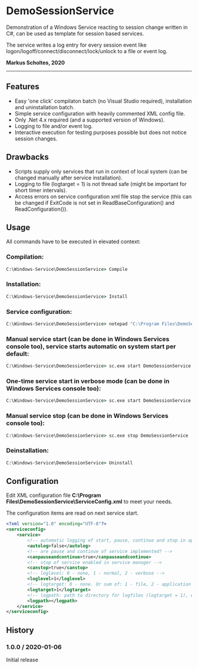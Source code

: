 # DemoSessionService
Demonstration of a Windows Service reacting to session change written in C#, can be used as template for session based services.

The service writes a log entry for every session event like logon/logoff/connect/disconnect/lock/unlock to a file or event log.


**Markus Scholtes, 2020**

***

## Features
* Easy 'one click' compilaton batch (no Visual Studio required), installation and uninstallation batch.
* Simple service configuration with heavily commented XML config file.
* Only .Net 4.x required (and a supported version of Windows).
* Logging to file and/or event log.
* Interactive execution for testing purposes possible but does not notice session changes.

## Drawbacks

* Scripts supply only services that run in context of local system (can be changed manually after service installation).
* Logging to file (logtarget = 1) is not thread safe (might be important for short timer intervals).
* Access errors on service configuration xml file stop the service (this can be changed if ExitCode is not set in ReadBaseConfiguration() and ReadConfiguration()).

## Usage
All commands have to be executed in elevated context:

### Compilation:
```cmd
C:\Windows-Service\DemoSessionService> Compile
```

### Installation:
```cmd
C:\Windows-Service\DemoSessionService> Install
```

### Service configuration:
```cmd
C:\Windows-Service\DemoSessionService> notepad "C:\Program Files\DemoSessionService\ServiceConfig.xml"
```

### Manual service start (can be done in Windows Services console too), service starts automatic on system start per default:
```cmd
C:\Windows-Service\DemoSessionService> sc.exe start DemoSessionService
```

### One-time service start in verbose mode (can be done in Windows Services console too):
```cmd
C:\Windows-Service\DemoSessionService> sc.exe start DemoSessionService VERBOSE
```

### Manual service stop (can be done in Windows Services console too):
```cmd
C:\Windows-Service\DemoSessionService> sc.exe stop DemoSessionService
```

### Deinstallation:
```cmd
C:\Windows-Service\DemoSessionService> Uninstall
```

## Configuration
Edit XML configuration file **C:\Program Files\DemoSessionService\ServiceConfig.xml** to meet your needs.

The configuration items are read on next service start.

```xml
<?xml version="1.0" encoding="UTF-8"?>
<serviceconfig>
	<service>
		<!-- automatic logging of start, pause, continue and stop in application eventlog? -->
		<autolog>false</autolog>
		<!-- are pause and continue of service implemented? -->
		<canpauseandcontinue>true</canpauseandcontinue>
		<!-- stop of service enabled in service manager -->
		<canstop>true</canstop>
		<!-- loglevel: 0 - none, 1 - normal, 2 - verbose -->
		<loglevel>1</loglevel>
		<!-- logtarget: 0 - none. Or sum of: 1 - file, 2 - application log, 4 - console (only for interactive mode) -->
		<logtarget>1</logtarget>
		<!-- logpath: path to directory for logfiles (logtarget = 1), empty: %WINDIR%\Logs\Service -->
		<logpath></logpath>
	</service>
</serviceconfig>
```

## History

### 1.0.0 / 2020-01-06
Initial release
